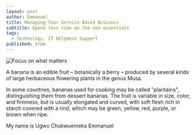 ```yaml
---
layout: post
author: Emmanuel
title: Managing Your Service Based Business
subtitle: Spend less time on the non essentials
tags:
  - Technology, IT Helpdesk Support
published: true
---
```


![Focus on what matters]({{site.baseurl}}https://raw.githubusercontent.com/coolmechel/blog/blob/gh-pages/img/mechanic.jpg)

A banana is an edible fruit – botanically a berry – produced by several kinds
of large herbaceous flowering plants in the genus Musa.

In some countries, bananas used for cooking may be called "plantains",
distinguishing them from dessert bananas. The fruit is variable in size, color,
and firmness, but is usually elongated and curved, with soft flesh rich in
starch covered with a rind, which may be green, yellow, red, purple, or brown
when ripe.

My name is Ugwu Chukwuemeka Emmanuel
